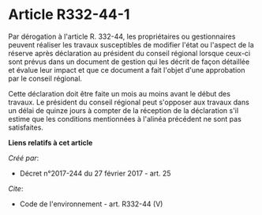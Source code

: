 # Article R332-44-1

Par dérogation à l'article R. 332-44, les propriétaires ou gestionnaires peuvent réaliser les travaux susceptibles de
modifier l'état ou l'aspect de la réserve après déclaration au président du conseil régional lorsque ceux-ci sont prévus dans
un document de gestion qui les décrit de façon détaillée et évalue leur impact et que ce document a fait l'objet d'une
approbation par le conseil régional. 

Cette déclaration doit être faite un mois au moins avant le début des travaux. Le président du conseil régional peut
s'opposer aux travaux dans un délai de quinze jours à compter de la réception de la déclaration s'il estime que les
conditions mentionnées à l'alinéa précédent ne sont pas satisfaites.

**Liens relatifs à cet article**

_Créé par_:

  - Décret n°2017-244 du 27 février 2017 - art. 25

_Cite_:

  - Code de l'environnement - art. R332-44 (V)
